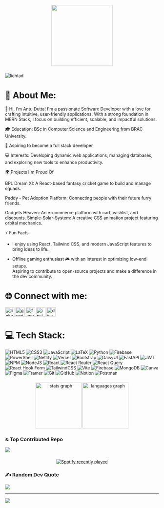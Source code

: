 <div align="center">
    <img height="200" src="https://i.ibb.co.com/t48pHZF/my-banner.png" />
</div>

###

<p align="left"> <img src="https://komarev.com/ghpvc/?username=lichtad&label=Profile%20views&color=0e75b6&style=flat" alt="lichtad" /> </p>

# 💫 About Me:

👋 Hi, I'm Antu Dutta! I'm a passionate Software Developer with a love for crafting intuitive, user-friendly
applications. With a strong foundation in MERN Stack, I focus on building efficient, scalable, and
impactful solutions.

🎓 Education: BSc in Computer Science and Engineering from BRAC University.

🎯 Aspiring to become a full stack developer

💻 Interests: Developing dynamic web applications, managing databases, and exploring new tools to enhance productivity.

🌍 Projects I'm Proud Of

BPL Dream XI: A React-based fantasy cricket game to build and manage squads.

Peddy - Pet Adoption Platform: Connecting people with their future furry friends.

Gadgets Heaven: An e-commerce platform with cart, wishlist, and discounts.
Simple-Solar-System: A creative CSS animation project featuring orbital mechanics.

⚡ Fun Facts

- I enjoy using React, Tailwind CSS, and modern JavaScript features to bring ideas to life.

- Offline gaming enthusiast 🎮 with an interest in optimizing low-end setups.<br>Aspiring to contribute to open-source
projects and make a difference in the dev community.

###

# 🌐 Connect with me:

<div align="left">
    <a href="https://www.linkedin.com/in/antu-dutta-ad/" target="_blank">
        <img src="https://img.shields.io/static/v1?message=LinkedIn&logo=linkedin&label=&color=0077B5&logoColor=white&labelColor=&style=for-the-badge"
            height="30" alt="linkedin logo" />
    </a>
    <a href="antu4939@gmail.com" target="_blank">
        <img src="https://img.shields.io/static/v1?message=Gmail&logo=gmail&label=&color=D14836&logoColor=white&labelColor=&style=for-the-badge"
            height="30" alt="gmail logo" />
    </a>
    <a href="https://www.facebook.com/antu.ad.1/" target="_blank">
        <img src="https://img.shields.io/static/v1?message=Facebook&logo=facebook&label=&color=1877F2&logoColor=white&labelColor=&style=for-the-badge"
            height="30" alt="facebook logo" />
    </a>
    <a href="https://www.instagram.com/_antu_dutta_/" target="_blank">
        <img src="https://img.shields.io/static/v1?message=Instagram&logo=instagram&label=&color=E4405F&logoColor=white&labelColor=&style=for-the-badge"
            height="30" alt="instagram logo" />
    </a>
    <a href="https://discord.gg/MbGmDAMJ6Q" target="_blank">
        <img src="https://img.shields.io/static/v1?message=Discord&logo=discord&label=&color=7289DA&logoColor=white&labelColor=&style=for-the-badge"
            height="30" alt="discord logo" />
    </a>
</div>

###

# 💻 Tech Stack:
<!-- <div align="left">
    <img src="https://cdn.jsdelivr.net/gh/devicons/devicon/icons/html5/html5-original.svg" height="45"
        alt="html5 logo" />
    <img width="15" />
    <img src="https://cdn.jsdelivr.net/gh/devicons/devicon/icons/css3/css3-original.svg" height="45" alt="css3 logo" />
    <img width="15" />
    <img src="https://cdn.jsdelivr.net/gh/devicons/devicon/icons/javascript/javascript-original.svg" height="45"
        alt="javascript logo" />
    <img width="15" />
    <img src="https://cdn.jsdelivr.net/gh/devicons/devicon/icons/react/react-original.svg" height="45"
        alt="react logo" />
    <img width="15" />
    <img src="https://cdn.jsdelivr.net/gh/devicons/devicon/icons/nodejs/nodejs-original.svg" height="45"
        alt="nodejs logo" />
    <img width="15" />
    <img src="https://cdn.jsdelivr.net/gh/devicons/devicon/icons/mongodb/mongodb-original.svg" height="45"
        alt="mongodb logo" />
    <img width="15" />
    <img src="https://cdn.jsdelivr.net/gh/devicons/devicon/icons/tailwindcss/tailwindcss-original-wordmark.svg"
        height="45" alt="tailwindcss logo" />
    <img width="15" />
    <img src="https://cdn.jsdelivr.net/gh/devicons/devicon/icons/git/git-original.svg" height="45" alt="git logo" />
    <img width="15" />
    <img src="https://cdn.jsdelivr.net/gh/devicons/devicon/icons/github/github-original.svg" height="45"
        alt="github logo" />
    <img width="15" />
    <img src="https://cdn.jsdelivr.net/gh/devicons/devicon/icons/firebase/firebase-plain.svg" height="45"
        alt="firebase logo" />
    <img width="15" />
    <img src="https://cdn.jsdelivr.net/gh/devicons/devicon/icons/vscode/vscode-original.svg" height="45"
        alt="vscode logo" />
    <img width="15" />
    <img src="https://cdn.jsdelivr.net/gh/devicons/devicon/icons/figma/figma-original.svg" height="45"
        alt="figma logo" />
    <img width="15" />
    <img src="https://cdn.jsdelivr.net/gh/devicons/devicon/icons/bootstrap/bootstrap-original.svg" height="45"
        alt="bootstrap logo" />
</div> -->

![HTML5](https://img.shields.io/badge/html5-%23E34F26.svg?style=for-the-badge&logo=html5&logoColor=white)
![CSS3](https://img.shields.io/badge/css3-%231572B6.svg?style=for-the-badge&logo=css3&logoColor=white)
![JavaScript](https://img.shields.io/badge/javascript-%23323330.svg?style=for-the-badge&logo=javascript&logoColor=%23F7DF1E)
![LaTeX](https://img.shields.io/badge/latex-%23008080.svg?style=for-the-badge&logo=latex&logoColor=white)
![Python](https://img.shields.io/badge/python-3670A0?style=for-the-badge&logo=python&logoColor=ffdd54)
![Firebase](https://img.shields.io/badge/firebase-%23039BE5.svg?style=for-the-badge&logo=firebase)
![PowerShell](https://img.shields.io/badge/PowerShell-%235391FE.svg?style=for-the-badge&logo=powershell&logoColor=white)
![Netlify](https://img.shields.io/badge/netlify-%23000000.svg?style=for-the-badge&logo=netlify&logoColor=#00C7B7)
![Vercel](https://img.shields.io/badge/vercel-%23000000.svg?style=for-the-badge&logo=vercel&logoColor=white)
![Bootstrap](https://img.shields.io/badge/bootstrap-%238511FA.svg?style=for-the-badge&logo=bootstrap&logoColor=white)
![DaisyUI](https://img.shields.io/badge/daisyui-5A0EF8?style=for-the-badge&logo=daisyui&logoColor=white)
![FastAPI](https://img.shields.io/badge/FastAPI-005571?style=for-the-badge&logo=fastapi)
![JWT](https://img.shields.io/badge/JWT-black?style=for-the-badge&logo=JSON%20web%20tokens)
![NPM](https://img.shields.io/badge/NPM-%23CB3837.svg?style=for-the-badge&logo=npm&logoColor=white) 
![NodeJS](https://img.shields.io/badge/node.js-6DA55F?style=for-the-badge&logo=node.js&logoColor=white)
![React](https://img.shields.io/badge/react-%2320232a.svg?style=for-the-badge&logo=react&logoColor=%2361DAFB) 
![React Router](https://img.shields.io/badge/React_Router-CA4245?style=for-the-badge&logo=react-router&logoColor=white) 
![React Query](https://img.shields.io/badge/-React%20Query-FF4154?style=for-the-badge&logo=react%20query&logoColor=white)
![React Hook Form](https://img.shields.io/badge/React%20Hook%20Form-%23EC5990.svg?style=for-the-badge&logo=reacthookform&logoColor=white)
![TailwindCSS](https://img.shields.io/badge/tailwindcss-%2338B2AC.svg?style=for-the-badge&logo=tailwind-css&logoColor=white)
![Vite](https://img.shields.io/badge/vite-%23646CFF.svg?style=for-the-badge&logo=vite&logoColor=white)
![Firebase](https://img.shields.io/badge/firebase-a08021?style=for-the-badge&logo=firebase&logoColor=ffcd34)
![MongoDB](https://img.shields.io/badge/MongoDB-%234ea94b.svg?style=for-the-badge&logo=mongodb&logoColor=white)
![Canva](https://img.shields.io/badge/Canva-%2300C4CC.svg?style=for-the-badge&logo=Canva&logoColor=white)
![Figma](https://img.shields.io/badge/figma-%23F24E1E.svg?style=for-the-badge&logo=figma&logoColor=white)
![Framer](https://img.shields.io/badge/Framer-black?style=for-the-badge&logo=framer&logoColor=blue) 
![Git](https://img.shields.io/badge/git-%23F05033.svg?style=for-the-badge&logo=git&logoColor=white)
![GitHub](https://img.shields.io/badge/github-%23121011.svg?style=for-the-badge&logo=github&logoColor=white)
![Notion](https://img.shields.io/badge/Notion-%23000000.svg?style=for-the-badge&logo=notion&logoColor=white)
![Postman](https://img.shields.io/badge/Postman-FF6C37?style=for-the-badge&logo=postman&logoColor=white)

###

<!-- <p align="left"> <img src="https://komarev.com/ghpvc/?username=lichtad&label=Profile%20views&color=0e75b6&style=flat" alt="lichtad" /> </p> -->

###

<div align="center">
    <img src="https://github-readme-stats.vercel.app/api?username=LichtAD&hide_title=false&hide_rank=false&show_icons=true&include_all_commits=true&count_private=true&disable_animations=false&theme=dracula&locale=en&hide_border=false"
        height="150" alt="stats graph" />
    <img src="https://github-readme-stats.vercel.app/api/top-langs?username=LichtAD&locale=en&hide_title=false&layout=compact&card_width=320&langs_count=5&theme=dracula&hide_border=false"
        height="150" alt="languages graph" />
</div>

### 🔝 Top Contributed Repo
![](https://github-contributor-stats.vercel.app/api?username=LichtAD&limit=5&theme=dark&combine_all_yearly_contributions=true)

###
<!-- <img src="https://raw.githubusercontent.com/LichtAD/LichtAD/output/snake.svg" alt="Snake animation" />-->
###

<div align="center">
    <a href="https://open.spotify.com/user/31bfrln5ptefqafbbgpe72xqijne">
        <img src="https://spotify-recently-played-readme.vercel.app/api?user=31bfrln5ptefqafbbgpe72xqijne&count=2&unique=false"
            alt="Spotify recently played" />
    </a>
</div>

###
<!-- <div align="center">
    <img src="https://github-read-medium-git-main.pahlevikun.vercel.app/latest?limit=2&username=antu4939"
        alt="Layout with last medium posts" />
</div> -->
### ✍️ Random Dev Quote
![](https://quotes-github-readme.vercel.app/api?type=horizontal&theme=radical)

---
[![](https://visitcount.itsvg.in/api?id=LichtAD&icon=0&color=0)](https://visitcount.itsvg.in)
